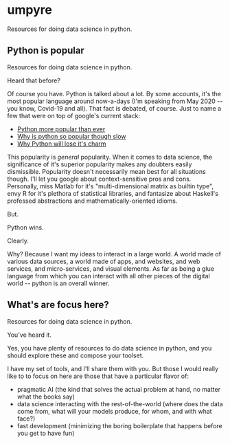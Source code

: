 # umpyre
Resources for doing data science in python. 

## Python is popular
Resources for doing data science in python. 

Heard that before?

Of course you have. Python is talked about a lot. By some accounts, it's the most popular language around now-a-days 
(I'm speaking from May 2020 -- you know, Covid-19 and all). That fact is debated, of course. Just to name a few that were on top of google's current stack:
- [Python more popular than ever](https://www.wired.com/story/python-language-more-popular-than-ever/)
- [Why is python so popular though slow](https://medium.com/@trungluongquang/why-python-is-popular-despite-being-super-slow-83a8320412a9)
- [Why Python will lose it's charm](https://analyticsindiamag.com/why-python-may-lose-its-charm-over-time/)

This popularity is _general_ popularity. When it comes to data science, the significance of it's superior popularity makes 
any doubters easily dismissible. Popularity doesn't necessarily mean best for all situations though. I'll let you google about context-sensitive pros and cons. Personally, miss Matlab for it's "multi-dimensional matrix as builtin type", envy R for it's plethora of statistical libraries, and fantasize about Haskell's professed abstractions and mathematically-oriented idioms. 

But.

Python wins.

Clearly.

Why? Because I want my ideas to interact in a large world. A world made of various data sources, a world made of apps, and websites, and web services, and micro-services, and visual elements. As far as being a glue language from which you can interact with all other pieces of the digital world -- python is an overall winner. 

## What's are focus here?

Resources for doing data science in python. 

You've heard it. 

Yes, you have plenty of resources to do data science in python, and you should explore these and compose your toolset. 

I have my set of tools, and I'll share them with you.
But those I would really like to to focus on here are those that have a particular flavor of:
- pragmatic AI (the kind that solves the actual problem at hand, no matter what the books say)
- data science interacting with the rest-of-the-world (where does the data come from, what will your models produce, for whom, and with what face?)
- fast development (minimizing the boring boilerplate that happens before you get to have fun)
